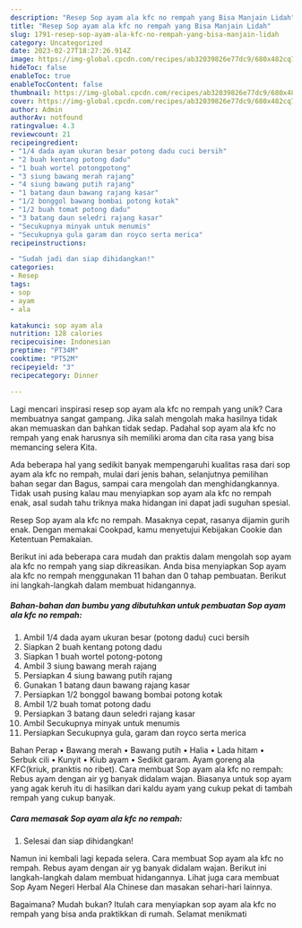 ```yaml
---
description: "Resep Sop ayam ala kfc no rempah yang Bisa Manjain Lidah"
title: "Resep Sop ayam ala kfc no rempah yang Bisa Manjain Lidah"
slug: 1791-resep-sop-ayam-ala-kfc-no-rempah-yang-bisa-manjain-lidah
category: Uncategorized
date: 2023-02-27T18:27:26.914Z
image: https://img-global.cpcdn.com/recipes/ab32039826e77dc9/680x482cq70/sop-ayam-ala-kfc-no-rempah-foto-resep-utama.jpg
hideToc: false
enableToc: true
enableTocContent: false
thumbnail: https://img-global.cpcdn.com/recipes/ab32039826e77dc9/680x482cq70/sop-ayam-ala-kfc-no-rempah-foto-resep-utama.jpg
cover: https://img-global.cpcdn.com/recipes/ab32039826e77dc9/680x482cq70/sop-ayam-ala-kfc-no-rempah-foto-resep-utama.jpg
author: Admin
authorAv: notfound
ratingvalue: 4.3
reviewcount: 21
recipeingredient:
- "1/4 dada ayam ukuran besar potong dadu cuci bersih"
- "2 buah kentang potong dadu"
- "1 buah wortel potongpotong"
- "3 siung bawang merah rajang"
- "4 siung bawang putih rajang"
- "1 batang daun bawang rajang kasar"
- "1/2 bonggol bawang bombai potong kotak"
- "1/2 buah tomat potong dadu"
- "3 batang daun seledri rajang kasar"
- "Secukupnya minyak untuk menumis"
- "Secukupnya gula garam dan royco serta merica"
recipeinstructions:

- "Sudah jadi dan siap dihidangkan!"
categories:
- Resep
tags:
- sop
- ayam
- ala

katakunci: sop ayam ala 
nutrition: 128 calories
recipecuisine: Indonesian
preptime: "PT34M"
cooktime: "PT52M"
recipeyield: "3"
recipecategory: Dinner

---
```





Lagi mencari inspirasi resep sop ayam ala kfc no rempah yang unik? Cara membuatnya sangat gampang. Jika salah mengolah maka hasilnya tidak akan memuaskan dan bahkan tidak sedap. Padahal sop ayam ala kfc no rempah yang enak harusnya sih memiliki aroma dan cita rasa yang bisa memancing selera Kita.





Ada beberapa hal yang sedikit banyak mempengaruhi kualitas rasa dari sop ayam ala kfc no rempah, mulai dari jenis bahan, selanjutnya pemilihan bahan segar dan Bagus, sampai cara mengolah dan menghidangkannya. Tidak usah pusing kalau mau menyiapkan sop ayam ala kfc no rempah enak,      asal sudah tahu triknya maka hidangan ini dapat jadi suguhan spesial.














Resep Sop ayam ala kfc no rempah. Masaknya cepat, rasanya dijamin gurih enak. Dengan memakai Cookpad, kamu menyetujui Kebijakan Cookie dan Ketentuan Pemakaian.






Berikut ini ada beberapa cara mudah dan praktis dalam mengolah sop ayam ala kfc no rempah yang siap dikreasikan. Anda bisa menyiapkan Sop ayam ala kfc no rempah menggunakan 11 bahan dan 0 tahap pembuatan. Berikut ini langkah-langkah dalam membuat hidangannya.

<!--inarticleads1-->

##### Bahan-bahan dan bumbu yang dibutuhkan untuk pembuatan Sop ayam ala kfc no rempah:

1. Ambil 1/4 dada ayam ukuran besar (potong dadu) cuci bersih
1. Siapkan 2 buah kentang potong dadu
1. Siapkan 1 buah wortel potong-potong
1. Ambil 3 siung bawang merah rajang
1. Persiapkan 4 siung bawang putih rajang
1. Gunakan 1 batang daun bawang rajang kasar
1. Persiapkan 1/2 bonggol bawang bombai potong kotak
1. Ambil 1/2 buah tomat potong dadu
1. Persiapkan 3 batang daun seledri rajang kasar
1. Ambil Secukupnya minyak untuk menumis
1. Persiapkan Secukupnya gula, garam dan royco serta merica


Bahan Perap • Bawang merah • Bawang putih • Halia • Lada hitam • Serbuk cili • Kunyit • Kiub ayam • Sedikit garam. Ayam goreng ala KFC(kriuk, pranktis no ribet). Cara membuat Sop ayam ala kfc no rempah: Rebus ayam dengan air yg banyak didalam wajan. Biasanya untuk sop ayam yang agak keruh itu di hasilkan dari kaldu ayam yang cukup pekat di tambah rempah yang cukup banyak. 

<!--inarticleads2-->

##### Cara memasak Sop ayam ala kfc no rempah:


1. Selesai dan siap dihidangkan!

Namun ini kembali lagi kepada selera. Cara membuat Sop ayam ala kfc no rempah. Rebus ayam dengan air yg banyak didalam wajan. Berikut ini langkah-langkah dalam membuat hidangannya. Lihat juga cara membuat Sop Ayam Negeri Herbal Ala Chinese dan masakan sehari-hari lainnya. 

Bagaimana? Mudah bukan? Itulah cara menyiapkan sop ayam ala kfc no rempah yang bisa anda praktikkan di rumah. Selamat menikmati
